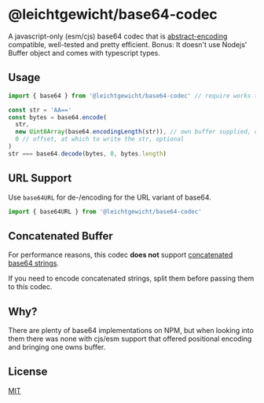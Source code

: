 # @leichtgewicht/base64-codec

A javascript-only (esm/cjs) base64 codec that is [abstract-encoding][] compatible,
well-tested and pretty efficient. Bonus: It doesn't use Nodejs' Buffer object
and comes with typescript types.

[abstract-encoding]: https://github.com/mafintosh/abstract-encoding

## Usage

```js
import { base64 } from '@leichtgewicht/base64-codec' // require works too!

const str = 'AA=='
const bytes = base64.encode(
  str,
  new Uint8Array(base64.encodingLength(str)), // own buffer supplied, optional
  0 // offset, at which to write the str, optional
)
str === base64.decode(bytes, 0, bytes.length)
```

## URL Support

Use `base64URL` for de-/encoding for the URL variant of base64.

```js
import { base64URL } from '@leichtgewicht/base64-codec'
```

## Concatenated Buffer

For performance reasons, this codec **does not** support [concatenated
base64 strings](https://en.wikipedia.org/wiki/Base64#Output_padding).

If you need to encode concatenated strings, split them before passing them to this codec.

## Why?

There are plenty of base64 implementations on NPM, but when looking into
them there was none with cjs/esm support that offered positional encoding
and bringing one owns buffer.

## License

[MIT](./LICENSE)
